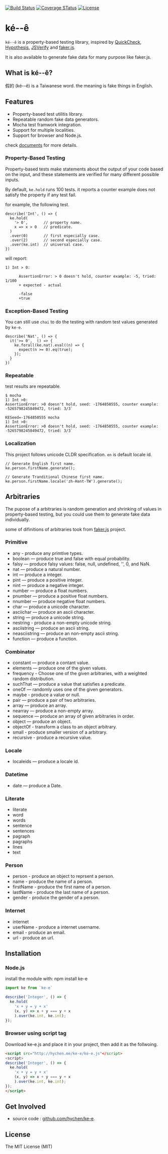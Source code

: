[![Build Status](https://travis-ci.org/hychen/ke-e.svg?branch=master)](https://travis-ci.org/hychen/ke-e)
[![Coverage STatus](https://coveralls.io/repos/github/hychen/ke-e/badge.svg?branch=master)](https://coveralls.io/github/hychen/ke-e?branch=master)
[![License](http://img.shields.io/:license-mit-blue.svg)](http://badges.mit-license.org/)

# ké--ê

`ké--ê` is a property-based testing library, inspired by [QuickCheck](https://hackage.haskell.org/package/QuickCheck),
[Hypothesis](https://github.com/HypothesisWorks/hypothesis-python), [JSVerify](https://github.com/jsverify/jsverify) and
[faker.js](https://github.com/marak/Faker.js/).

It is also available to generate fake data for many purpose like faker.js.

## What is ké--ê?

假的 (ké--ê) is a Taiwanese word. the meaning is fake things in English.

## Features

- Property-based test utilitis library.
- Repeatable random fake data generators.
- Mocha test framwork integration.
- Support for multiple localities.
- Support for browser and Node.js.

check [documents](http://hychen.me/ke-e/index.html) for more details.

### Property-Based Testing

Property-based tests make statements about the output of your code based on the input, and these statements 
are verified for many different possible inputs.

By default, `ke.hold` runs 100 tests. it reports a counter example does not satisfy the property 
if any test fail.

for example, the following test.

```
describe('Int', () => {
  ke.hold(
    '> 0',       // property name.
    x => x > 0   // predicate.
  )
  .over(0)       // first especially case.
  .over(2)       // second especially case.
  .over(ke.int)  // universal case.
})
```

will report:

```
1) Int > 0:

      AssertionError: > 0 doesn't hold, counter example: -5, tried: 1/100
      + expected - actual

      -false
      +true
```

### Exception-Based Testing

You can still use `chai` to do the testing with random test values 
generated by `ke-e`.

```
describe('Nat', () => {
  it('>= 0',  () => {
    ke.forall(ke.nat).eval((n) => {
      expect(n >= 0).eq(true);
    });
  }
})
```

### Repeatable

test results are repeatable.

```
$ mocha
1) Int >0:
AssertionError: >0 doesn't hold, seed: -1764850555, counter example: -5265798245849472, tried: 3/3`

```

```
KESeed=-1764850555 mocha
1) Int >0:
AssertionError: >0 doesn't hold, seed: -1764850555, counter example: -5265798245849472, tried: 3/3`
```

### Localization

This project follows unicode CLDR specification. `en` is default locale id.

```
// Generate English first name.
ke.person.firstName.generate();

// Generate Tranditional Chinese first name.
ke.person.firstName.locale('zh-Hant-TW').generate();
```

## Arbitraries

The pupose of a arbitraries is random generation and shrinking of values 
in property-based testing, but you could use them to generate fake data 
individually.

some of difinitions of arbitraries took from 
[faker.js](https://github.com/marak/Faker.js/) project.

### Primitive

- any - produce any primtive types.
- boolean — produce true and false with equal probability. 
- falsy — produce falsy values: false, null, undefined, '', 0, and NaN.
- nat — produce a natural number.
- int — produce a integer. 
- pint — produce a positive integer.
- nint — produce a negative integer.
- number — produce a float numbers.
- pnumber — produce a positive float numbers.
- nnumber — produce negative float numbers.
- char — produce a unicode character.
- asciichar — produce an ascii character.
- string — produce a unicode string.
- nestring - produce a non-empty unicode string.
- asciistring — produce an ascii string.
- neasciistring — produce an non-empty ascii string.
- function — produce a function.

### Combinator

- constant — produce a contant value.
- elements — produce one of the given values. 
- frequency - Choose one of the given arbitraries, with a weighted random distribution.
- suchThat — produce a value that satisfies a predicate.
- oneOf — randomly uses one of the given generators. 
- maybe - produce a value or null.
- pair — produce a pair of two arbitraries.
- array — produce an array.
- nearray — produce a non-empty array.
- sequence — produce an array of given arbitraries in order.
- object — produce an object.
- objectOf - transform a class to an object arbitrary.
- small - produce smaller version of a arbitrary.
- recursive - produce a recursive value.

### Locale

- localeids — produce a locale id.

### Datetime

- date — produce a Date.

### Literate
- literate
 - word
 - words
 - sentence
 - sentences
 - pagraph
 - pagraphs
 - lines
 - text

### Person

- person - produce an object to reprsent a person.
 - name - produce the name of a person.
 - firstName - produce the first name of a person.
 - lastName - produce the last name of a person.
 - gender - produce the gender of a person.

### Internet

- internet
 - userName - produce a internet username.
 - email - produce an email.
 - url - produce an url.

## Installation

### Node.js

install the module with: npm install ke-e

```javascript
import ke from `ke-e`

describe('Integer', () => {
  ke.hold(
    'x + y = y + x'
    (x, y) => x + y === y + x
    ).over(ke.int, ke.int);
});
```

### Browser using script tag

Download ke-e.js and place it in your project, then add it as the follwoing.

```html
<script src="http://hychen.me/ke-e/ke-e.js"</script>
<script>
describe('Integer', () => {
  ke.hold(
    'x + y = y + x'
    (x, y) => x + y === y + x
    ).over(ke.int, ke.int);
});
</script>
```

## Get Involved

- source code : [github.com/hychen/ke-e](https://github.com/hychen/ke-e).

## License

The MIT License (MIT)
